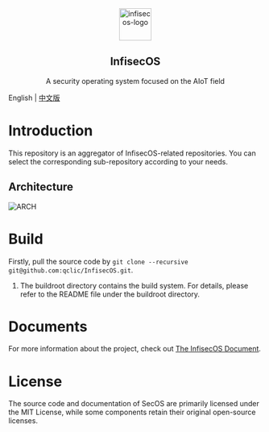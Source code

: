 <div align="center">

<img src="https://qclic.github.io/images/site/logo.svg" alt="infisecos-logo" width="64">

</div>

<h2 align="center">InfisecOS</h1>

<p align="center">A security operating system focused on the AIoT field</p>

<!-- <div align="center">

[![GitHub stars](https://img.shields.io/github/stars/qclic/InfisecOS?logo=github)](https://github.com/qclic/InfisecOS/stargazers)
[![GitHub forks](https://img.shields.io/github/forks/qclic/InfisecOS?logo=github)](https://github.com/qclic/InfisecOS/network)
[![license](https://img.shields.io/github/license/qclic/InfisecOS)](https://github.com/ZCShou/GoGoGo/blob/master/LICENSE)

</div> -->

English | [中文版](README_CN.md)

# Introduction

This repository is an aggregator of InfisecOS-related repositories. You can select the corresponding sub-repository according to your needs.

## Architecture

![ARCH](https://qclic.github.io/images/homepage/infisecos.arch.svg)

# Build

Firstly, pull the source code by `git clone --recursive git@github.com:qclic/InfisecOS.git`.

1. The buildroot directory contains the build system. For details, please refer to the README file under the buildroot directory.

# Documents

For more information about the project, check out [The InfisecOS Document](https://qclic.github.io/).

# License

The source code and documentation of SecOS are primarily licensed under the MIT License, while some components retain their original open-source licenses.
